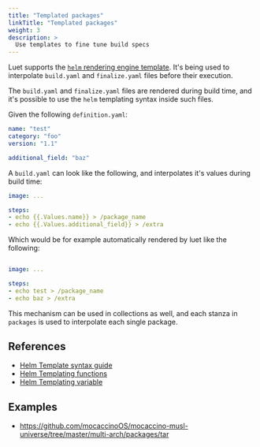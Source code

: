 ```yaml
---
title: "Templated packages"
linkTitle: "Templated packages"
weight: 3
description: >
  Use templates to fine tune build specs
---
```


Luet supports the [`helm` rendering engine template](https://helm.sh/docs/chart_template_guide/). It's being used to interpolate `build.yaml` and `finalize.yaml` files before their execution.

The `build.yaml` and `finalize.yaml` files are rendered during build time, and it's possible to use the `helm` templating syntax inside such files.

Given the following `definition.yaml`:

```yaml
name: "test"
category: "foo"
version: "1.1"

additional_field: "baz"
```

A `build.yaml` can look like the following, and interpolates it's values during build time:

```yaml
image: ...

steps:
- echo {{.Values.name}} > /package_name
- echo {{.Values.additional_field}} > /extra

```

Which would be for example automatically rendered by luet like the following:

```yaml

image: ...

steps:
- echo test > /package_name
- echo baz > /extra

```

This mechanism can be used in collections as well, and each stanza in `packages` is used to interpolate each single package. 

## References

- [Helm Template syntax guide](https://helm.sh/docs/chart_template_guide/)
- [Helm Templating functions](https://helm.sh/docs/chart_template_guide/function_list/)
- [Helm Templating variable](https://helm.sh/docs/chart_template_guide/variables/)

## Examples

- https://github.com/mocaccinoOS/mocaccino-musl-universe/tree/master/multi-arch/packages/tar

